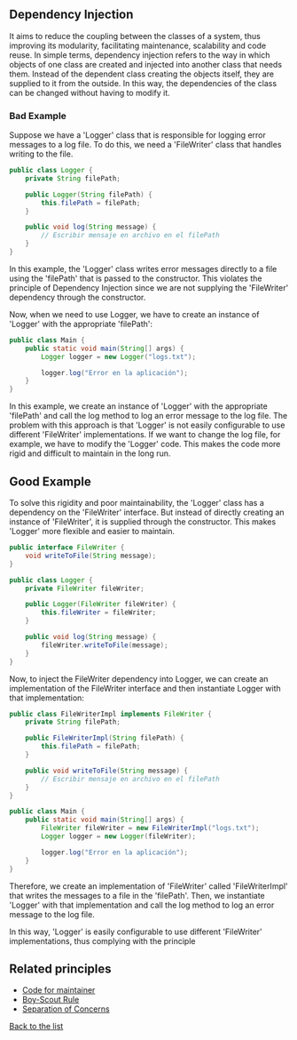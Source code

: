 ## Dependency Injection

It aims to reduce the coupling between the classes of a system, thus improving its modularity, facilitating maintenance, scalability and code reuse. In simple terms, dependency injection refers to the way in which objects of one class are created and injected into another class that needs them. Instead of the dependent class creating the objects itself, they are supplied to it from the outside. In this way, the dependencies of the class can be changed without having to modify it.

### Bad Example
Suppose we have a 'Logger' class that is responsible for logging error messages to a log file. To do this, we need a 'FileWriter' class that handles writing to the file.

``` java
public class Logger {
    private String filePath;

    public Logger(String filePath) {
        this.filePath = filePath;
    }

    public void log(String message) {
        // Escribir mensaje en archivo en el filePath
    }
}
```
In this example, the 'Logger' class writes error messages directly to a file using the 'filePath' that is passed to the constructor. This violates the principle of Dependency Injection since we are not supplying the 'FileWriter' dependency through the constructor.

Now, when we need to use Logger, we have to create an instance of 'Logger' with the appropriate 'filePath':
``` java
public class Main {
    public static void main(String[] args) {
        Logger logger = new Logger("logs.txt");

        logger.log("Error en la aplicación");
    }
}
```
In this example, we create an instance of 'Logger' with the appropriate 'filePath' and call the log method to log an error message to the log file.
The problem with this approach is that 'Logger' is not easily configurable to use different 'FileWriter' implementations. If we want to change the log file, for example, we have to modify the 'Logger' code. This makes the code more rigid and difficult to maintain in the long run.

## Good Example
To solve this rigidity and poor maintainability, the 'Logger' class has a dependency on the 'FileWriter' interface. But instead of directly creating an instance of 'FileWriter', it is supplied through the constructor. This makes 'Logger' more flexible and easier to maintain.
``` java
public interface FileWriter {
    void writeToFile(String message);
}

public class Logger {
    private FileWriter fileWriter;

    public Logger(FileWriter fileWriter) {
        this.fileWriter = fileWriter;
    }

    public void log(String message) {
        fileWriter.writeToFile(message);
    }
}
```
Now, to inject the FileWriter dependency into Logger, we can create an implementation of the FileWriter interface and then instantiate Logger with that implementation:
``` java
public class FileWriterImpl implements FileWriter {
    private String filePath;

    public FileWriterImpl(String filePath) {
        this.filePath = filePath;
    }

    public void writeToFile(String message) {
        // Escribir mensaje en archivo en el filePath
    }
}

public class Main {
    public static void main(String[] args) {
        FileWriter fileWriter = new FileWriterImpl("logs.txt");
        Logger logger = new Logger(fileWriter);

        logger.log("Error en la aplicación");
    }
}

```
Therefore, we create an implementation of 'FileWriter' called 'FileWriterImpl' that writes the messages to a file in the 'filePath'. Then, we instantiate 'Logger' with that implementation and call the log method to log an error message to the log file.

In this way, 'Logger' is easily configurable to use different 'FileWriter' implementations, thus complying with the principle

## Related principles
- [Code for maintainer](../general/codeformantainer.md)
- [Boy-Scout Rule](../general/boyscoutrule.md)
- [Separation of Concerns](../general/separationofconcerns.md)

[Back to the list](./README.md)